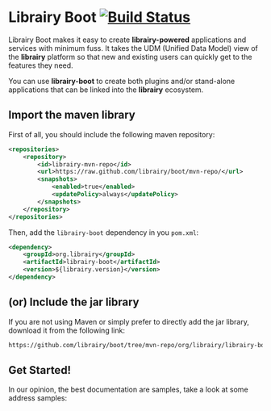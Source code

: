 # Librairy Boot  [![Build Status](https://travis-ci.org/librairy/boot.svg?branch=develop)](https://travis-ci.org/librairy/boot)

Librairy Boot makes it easy to create **librairy-powered** applications and services with minimum fuss. It takes the UDM (Unified Data Model) view of the **librairy** platform so that new and existing users can quickly get to the features they need.

You can use **librairy-boot** to create both plugins and/or stand-alone applications that can be linked into the **librairy** ecosystem.

## Import the maven library

First of all, you should include the following maven repository:

```xml
<repositories>
    <repository>
        <id>librairy-mvn-repo</id>
        <url>https://raw.github.com/librairy/boot/mvn-repo/</url>
        <snapshots>
            <enabled>true</enabled>
            <updatePolicy>always</updatePolicy>
        </snapshots>
    </repository>
</repositories>
```

Then, add the `librairy-boot` dependency in you `pom.xml`:

```xml
<dependency>
    <groupId>org.librairy</groupId>
    <artifactId>librairy-boot</artifactId>
    <version>${librairy.version}</version>
</dependency>
```

## (or) Include the jar library

If you are not using Maven or simply prefer to directly add the jar library, download it from the following link:

```html
https://github.com/librairy/boot/tree/mvn-repo/org/librairy/librairy-boot
```

## Get Started!

In our opinion, the best documentation are samples, take a look at some address samples:

